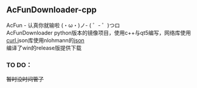 
## AcFunDownloader-cpp
AcFun - 认真你就输啦 (・ω・)ノ- ( ゜- ゜)つロ  
AcFunDownloader python版本的镜像项目，使用c++与qt5编写，网络库使用[curl](https://github.com/curl/curl),json库使用nlohmann的[json](https://github.com/nlohmann/json)  
编译了win的release版提供下载
  

### TO DO：
~~暂时没时间管了~~   